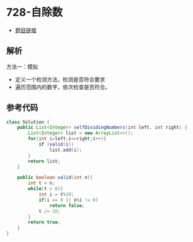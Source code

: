# 728-自除数

- [题目链接](https://leetcode-cn.com/problems/self-dividing-numbers/)

## 解析

方法一：模拟
- 定义一个检测方法，检测是否符合要求
- 遍历范围内的数字，依次检查是否符合。


## 参考代码
```Java
class Solution {
    public List<Integer> selfDividingNumbers(int left, int right) {
        List<Integer> list = new ArrayList<>();
        for(int i=left;i<=right;i++){
            if (valid(i))
                list.add(i);
        }
        return list;
    }

    public boolean valid(int n){
        int t = n;
        while(t > 0){
            int i = t%10;
            if(i == 0 || n%i != 0)
                return false;
            t /= 10;
        }
        return true;
    }
}
```
